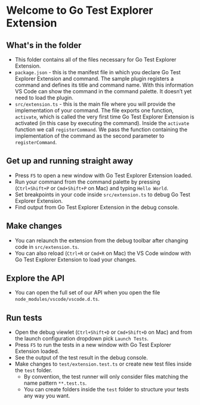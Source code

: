# Welcome to Go Test Explorer Extension

## What's in the folder
* This folder contains all of the files necessary for Go Test Explorer Extension.
* `package.json` - this is the manifest file in which you declare Go Test Explorer Extension and command.
The sample plugin registers a command and defines its title and command name. With this information
VS Code can show the command in the command palette. It doesn’t yet need to load the plugin.
* `src/extension.ts` - this is the main file where you will provide the implementation of your command.
The file exports one function, `activate`, which is called the very first time Go Test Explorer Extension is
activated (in this case by executing the command). Inside the `activate` function we call `registerCommand`.
We pass the function containing the implementation of the command as the second parameter to
`registerCommand`.

## Get up and running straight away
* Press `F5` to open a new window with Go Test Explorer Extension loaded.
* Run your command from the command palette by pressing (`Ctrl+Shift+P` or `Cmd+Shift+P` on Mac) and typing `Hello World`.
* Set breakpoints in your code inside `src/extension.ts` to debug Go Test Explorer Extension.
* Find output from Go Test Explorer Extension in the debug console.

## Make changes
* You can relaunch the extension from the debug toolbar after changing code in `src/extension.ts`.
* You can also reload (`Ctrl+R` or `Cmd+R` on Mac) the VS Code window with Go Test Explorer Extension to load your changes.

## Explore the API
* You can open the full set of our API when you open the file `node_modules/vscode/vscode.d.ts`.

## Run tests
* Open the debug viewlet (`Ctrl+Shift+D` or `Cmd+Shift+D` on Mac) and from the launch configuration dropdown pick `Launch Tests`.
* Press `F5` to run the tests in a new window with Go Test Explorer Extension loaded.
* See the output of the test result in the debug console.
* Make changes to `test/extension.test.ts` or create new test files inside the `test` folder.
    * By convention, the test runner will only consider files matching the name pattern `**.test.ts`.
    * You can create folders inside the `test` folder to structure your tests any way you want.

